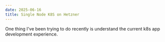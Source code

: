 ```yaml
---
date: 2025-06-16
title: Single Node K8S on Hetzner
---
```


One thing I've been trying to do recently is understand the current k8s app development experience.
